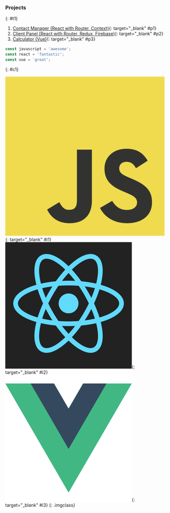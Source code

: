### Projects
{: #t1}

1. [Contact Manager (React with Router, Context)](https://dtroy.info/Contact-Manager-React/){: target="_blank" #p1}
2. [Client Panel (React with Router, Redux, Firebase)](https://client-panel-react.netlify.com){: target="_blank" #p2}
3. [Calculator (Vue)](https://dtroy.info/calc-vuejs/){: target="_blank" #p3}

```js
const javascript = 'awesome';
const react = 'fantastic';
const vue = 'great';
```
{: #c1}

[![JS](/assets/pic/js.png)](https://developer.mozilla.org/bm/docs/Web/JavaScript){: target="_blank" #i1}
[![React](/assets/pic/react.png)](https://reactjs.org){: target="_blank" #i2}
[![Vue](/assets/pic/vue.png)](https://vuejs.org){: target="_blank" #i3}
{: .imgclass}
